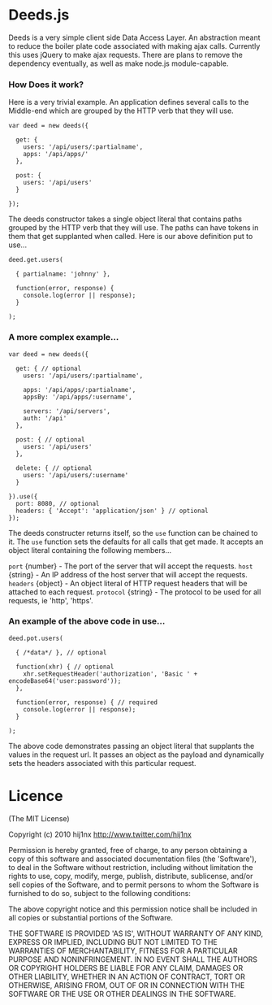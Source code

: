 
# Deeds.js
Deeds is a very simple client side Data Access Layer. An abstraction meant to reduce the boiler plate code associated with making ajax calls. Currently this uses jQuery to make ajax requests. There are plans to remove the dependency eventually, as well as make node.js module-capable.

### How Does it work?
Here is a very trivial example. An application defines several calls to the Middle-end which are grouped by the HTTP verb that they will use.

    var deed = new deeds({
      
      get: {
        users: '/api/users/:partialname',
        apps: '/api/apps/'
      },
      
      post: {
        users: '/api/users'
      }
      
    });

The deeds constructor takes a single object literal that contains paths grouped by the HTTP verb that they will use. The paths can have tokens in them that get supplanted when called. Here is our above definition put to use...

    deed.get.users(

      { partialname: 'johnny' },

      function(error, response) {
        console.log(error || response);
      }

    );

### A more complex example...

    var deed = new deeds({
      
      get: { // optional
        users: '/api/users/:partialname',

        apps: '/api/apps/:partialname',
        appsBy: '/api/apps/:username',

        servers: '/api/servers',
        auth: '/api'
      },
      
      post: { // optional
        users: '/api/users'
      },
      
      delete: { // optional
        users: '/api/users/:username'
      }

    }).use({
      port: 8080, // optional 
      headers: { 'Accept': 'application/json' } // optional
    });

The deeds constructer returns itself, so the `use` function can be chained to it. The `use` function sets the defaults for all calls that get made. It accepts an object literal containing the following members...

`port` {number} - The port of the server that will accept the requests.
`host` {string} - An IP address of the host server that will accept the requests.
`headers` {object} - An object literal of HTTP request headers that will be attached to each request.
`protocol` {string} - The protocol to be used for all requests, ie 'http', 'https'.

### An example of the above code in use...

    deed.pot.users(

      { /*data*/ }, // optional

      function(xhr) { // optional
        xhr.setRequestHeader('authorization', 'Basic ' + encodeBase64('user:password'));
      },

      function(error, response) { // required
        console.log(error || response);
      }

    );
      
The above code demonstrates passing an object literal that supplants the values in the request url. It passes an object as the payload and dynamically sets the headers associated with this particular request.
      
# Licence

(The MIT License)

Copyright (c) 2010 hij1nx <http://www.twitter.com/hij1nx>

Permission is hereby granted, free of charge, to any person obtaining a copy of this software and associated documentation files (the 'Software'), to deal in the Software without restriction, including without limitation the rights to use, copy, modify, merge, publish, distribute, sublicense, and/or sell copies of the Software, and to permit persons to whom the Software is furnished to do so, subject to the following conditions:

The above copyright notice and this permission notice shall be included in all copies or substantial portions of the Software.

THE SOFTWARE IS PROVIDED 'AS IS', WITHOUT WARRANTY OF ANY KIND, EXPRESS OR IMPLIED, INCLUDING BUT NOT LIMITED TO THE WARRANTIES OF MERCHANTABILITY, FITNESS FOR A PARTICULAR PURPOSE AND NONINFRINGEMENT. IN NO EVENT SHALL THE AUTHORS OR COPYRIGHT HOLDERS BE LIABLE FOR ANY CLAIM, DAMAGES OR OTHER LIABILITY, WHETHER IN AN ACTION OF CONTRACT, TORT OR OTHERWISE, ARISING FROM, OUT OF OR IN CONNECTION WITH THE SOFTWARE OR THE USE OR OTHER DEALINGS IN THE SOFTWARE.
